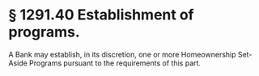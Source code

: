 # § 1291.40   Establishment of programs.

A Bank may establish, in its discretion, one or more Homeownership Set-Aside Programs pursuant to the requirements of this part.




